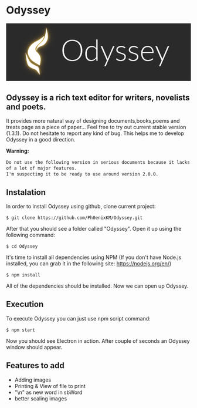 # Odyssey

![Odyssey Logo](https://github.com/Ph0enixKM/Odyssey/blob/dev/public/arts/logo-250.png)

## Odyssey is a rich text editor for writers, novelists and poets.
It provides more natural way of designing documents,books,poems
and treats page as a piece of paper...
Feel free to try out current stable version (1.3.1). Do not hesitate to report any kind of bug. This helps me to develop Odyssey
in a good direction.


**Warning:**

    Do not use the following version in serious documents because it lacks of a lot of major features.
    I'm suspecting it to be ready to use around version 2.0.0.

## Instalation
In order to install Odyssey using github, clone current project:

    $ git clone https://github.com/Ph0enixKM/Odyssey.git

After that you should see a folder called "Odyssey". Open it up using the following command:

    $ cd Odyssey

It's time to install all dependencies using NPM (If you don't have Node.js installed, you can grab it in the following site: https://nodejs.org/en/)

    $ npm install

All of the dependencies should be installed. Now we can open up Odyssey.

## Execution
To execute Odyssey you can just use npm script command:

    $ npm start

Now you should see Electron in action.
After couple of seconds an Odyssey window should appear.

## Features to add
- Adding images
- Printing & View of file to print
- "\n" as new word in sbWord
- better scaling images
